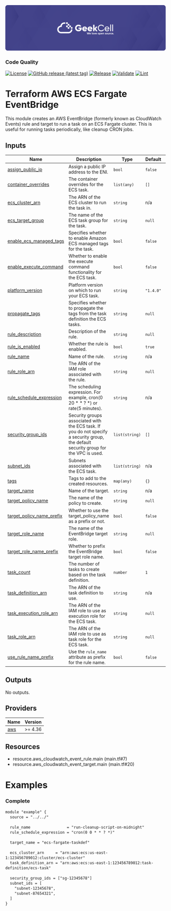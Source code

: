 <!-- BEGIN_TF_DOCS -->
[![Geek Cell GmbH](https://raw.githubusercontent.com/geekcell/.github/main/geekcell-github-banner.png)](https://www.geekcell.io/)

### Code Quality
[![License](https://img.shields.io/github/license/geekcell/terraform-aws-ecs-fargate-eventbridge)](https://github.com/geekcell/terraform-aws-ecs-fargate-eventbridge/blob/master/LICENSE)
[![GitHub release (latest tag)](https://img.shields.io/github/v/release/geekcell/terraform-aws-ecs-fargate-eventbridge?logo=github&sort=semver)](https://github.com/geekcell/terraform-aws-ecs-fargate-eventbridge/releases)
[![Release](https://github.com/geekcell/terraform-aws-ecs-fargate-eventbridge/actions/workflows/release.yaml/badge.svg)](https://github.com/geekcell/terraform-aws-ecs-fargate-eventbridge/actions/workflows/release.yaml)
[![Validate](https://github.com/geekcell/terraform-aws-ecs-fargate-eventbridge/actions/workflows/validate.yaml/badge.svg)](https://github.com/geekcell/terraform-aws-ecs-fargate-eventbridge/actions/workflows/validate.yaml)
[![Lint](https://github.com/geekcell/terraform-aws-ecs-fargate-eventbridge/actions/workflows/linter.yaml/badge.svg)](https://github.com/geekcell/terraform-aws-ecs-fargate-eventbridge/actions/workflows/linter.yaml)

<!--
Replace the GitHub Repo name and comment in these badges if they BridgeCrew is enabled for this repository.

### Security
[![Infrastructure Tests](https://www.bridgecrew.cloud/badges/github/geekcell/terraform-aws-ecs-fargate-eventbridge/general)](https://www.bridgecrew.cloud/link/badge?vcs=github&fullRepo=geekcell%2Fterraform-aws-ecs-fargate-eventbridge&benchmark=INFRASTRUCTURE+SECURITY)

#### Cloud
[![Infrastructure Tests](https://www.bridgecrew.cloud/badges/github/geekcell/terraform-aws-ecs-fargate-eventbridge/cis_aws)](https://www.bridgecrew.cloud/link/badge?vcs=github&fullRepo=geekcell%2Fterraform-aws-ecs-fargate-eventbridge&benchmark=CIS+AWS+V1.2)
[![Infrastructure Tests](https://www.bridgecrew.cloud/badges/github/geekcell/terraform-aws-ecs-fargate-eventbridge/cis_aws_13)](https://www.bridgecrew.cloud/link/badge?vcs=github&fullRepo=geekcell%2Fterraform-aws-ecs-fargate-eventbridge&benchmark=CIS+AWS+V1.3)
[![Infrastructure Tests](https://www.bridgecrew.cloud/badges/github/geekcell/terraform-aws-ecs-fargate-eventbridge/cis_azure)](https://www.bridgecrew.cloud/link/badge?vcs=github&fullRepo=geekcell%2Fterraform-aws-ecs-fargate-eventbridge&benchmark=CIS+AZURE+V1.1)
[![Infrastructure Tests](https://www.bridgecrew.cloud/badges/github/geekcell/terraform-aws-ecs-fargate-eventbridge/cis_azure_13)](https://www.bridgecrew.cloud/link/badge?vcs=github&fullRepo=geekcell%2Fterraform-aws-ecs-fargate-eventbridge&benchmark=CIS+AZURE+V1.3)
[![Infrastructure Tests](https://www.bridgecrew.cloud/badges/github/geekcell/terraform-aws-ecs-fargate-eventbridge/cis_gcp)](https://www.bridgecrew.cloud/link/badge?vcs=github&fullRepo=geekcell%2Fterraform-aws-ecs-fargate-eventbridge&benchmark=CIS+GCP+V1.1)

##### Container
[![Infrastructure Tests](https://www.bridgecrew.cloud/badges/github/geekcell/terraform-aws-ecs-fargate-eventbridge/cis_kubernetes_16)](https://www.bridgecrew.cloud/link/badge?vcs=github&fullRepo=geekcell%2Fterraform-aws-ecs-fargate-eventbridge&benchmark=CIS+KUBERNETES+V1.6)
[![Infrastructure Tests](https://www.bridgecrew.cloud/badges/github/geekcell/terraform-aws-ecs-fargate-eventbridge/cis_eks_11)](https://www.bridgecrew.cloud/link/badge?vcs=github&fullRepo=geekcell%2Fterraform-aws-ecs-fargate-eventbridge&benchmark=CIS+EKS+V1.1)
[![Infrastructure Tests](https://www.bridgecrew.cloud/badges/github/geekcell/terraform-aws-ecs-fargate-eventbridge/cis_gke_11)](https://www.bridgecrew.cloud/link/badge?vcs=github&fullRepo=geekcell%2Fterraform-aws-ecs-fargate-eventbridge&benchmark=CIS+GKE+V1.1)
[![Infrastructure Tests](https://www.bridgecrew.cloud/badges/github/geekcell/terraform-aws-ecs-fargate-eventbridge/cis_kubernetes)](https://www.bridgecrew.cloud/link/badge?vcs=github&fullRepo=geekcell%2Fterraform-aws-ecs-fargate-eventbridge&benchmark=CIS+KUBERNETES+V1.5)

#### Data protection
[![Infrastructure Tests](https://www.bridgecrew.cloud/badges/github/geekcell/terraform-aws-ecs-fargate-eventbridge/soc2)](https://www.bridgecrew.cloud/link/badge?vcs=github&fullRepo=geekcell%2Fterraform-aws-ecs-fargate-eventbridge&benchmark=SOC2)
[![Infrastructure Tests](https://www.bridgecrew.cloud/badges/github/geekcell/terraform-aws-ecs-fargate-eventbridge/pci)](https://www.bridgecrew.cloud/link/badge?vcs=github&fullRepo=geekcell%2Fterraform-aws-ecs-fargate-eventbridge&benchmark=PCI-DSS+V3.2)
[![Infrastructure Tests](https://www.bridgecrew.cloud/badges/github/geekcell/terraform-aws-ecs-fargate-eventbridge/pci_dss_v321)](https://www.bridgecrew.cloud/link/badge?vcs=github&fullRepo=geekcell%2Fterraform-aws-ecs-fargate-eventbridge&benchmark=PCI-DSS+V3.2.1)
[![Infrastructure Tests](https://www.bridgecrew.cloud/badges/github/geekcell/terraform-aws-ecs-fargate-eventbridge/iso)](https://www.bridgecrew.cloud/link/badge?vcs=github&fullRepo=geekcell%2Fterraform-aws-ecs-fargate-eventbridge&benchmark=ISO27001)
[![Infrastructure Tests](https://www.bridgecrew.cloud/badges/github/geekcell/terraform-aws-ecs-fargate-eventbridge/nist)](https://www.bridgecrew.cloud/link/badge?vcs=github&fullRepo=geekcell%2Fterraform-aws-ecs-fargate-eventbridge&benchmark=NIST-800-53)
[![Infrastructure Tests](https://www.bridgecrew.cloud/badges/github/geekcell/terraform-aws-ecs-fargate-eventbridge/hipaa)](https://www.bridgecrew.cloud/link/badge?vcs=github&fullRepo=geekcell%2Fterraform-aws-ecs-fargate-eventbridge&benchmark=HIPAA)
[![Infrastructure Tests](https://www.bridgecrew.cloud/badges/github/geekcell/terraform-aws-ecs-fargate-eventbridge/fedramp_moderate)](https://www.bridgecrew.cloud/link/badge?vcs=github&fullRepo=geekcell%2Fterraform-aws-ecs-fargate-eventbridge&benchmark=FEDRAMP+%28MODERATE%29)

-->

# Terraform AWS ECS Fargate EventBridge

This module creates an AWS EventBridge (formerly known as CloudWatch Events) rule and target to run a task on an
ECS Fargate cluster. This is useful for running tasks periodically, like cleanup CRON jobs.

## Inputs

| Name | Description | Type | Default | Required |
|------|-------------|------|---------|:--------:|
| <a name="input_assign_public_ip"></a> [assign\_public\_ip](#input\_assign\_public\_ip) | Assign a public IP address to the ENI. | `bool` | `false` | no |
| <a name="input_container_overrides"></a> [container\_overrides](#input\_container\_overrides) | The container overrides for the ECS task. | `list(any)` | `[]` | no |
| <a name="input_ecs_cluster_arn"></a> [ecs\_cluster\_arn](#input\_ecs\_cluster\_arn) | The ARN of the ECS cluster to run the task in. | `string` | n/a | yes |
| <a name="input_ecs_target_group"></a> [ecs\_target\_group](#input\_ecs\_target\_group) | The name of the ECS task group for the task. | `string` | `null` | no |
| <a name="input_enable_ecs_managed_tags"></a> [enable\_ecs\_managed\_tags](#input\_enable\_ecs\_managed\_tags) | Specifies whether to enable Amazon ECS managed tags for the task. | `bool` | `false` | no |
| <a name="input_enable_execute_command"></a> [enable\_execute\_command](#input\_enable\_execute\_command) | Whether to enable the execute command functionality for the ECS task. | `bool` | `false` | no |
| <a name="input_platform_version"></a> [platform\_version](#input\_platform\_version) | Platform version on which to run your ECS task. | `string` | `"1.4.0"` | no |
| <a name="input_propagate_tags"></a> [propagate\_tags](#input\_propagate\_tags) | Specifies whether to propagate the tags from the task definition the ECS tasks. | `string` | `null` | no |
| <a name="input_rule_description"></a> [rule\_description](#input\_rule\_description) | Description of the rule. | `string` | `null` | no |
| <a name="input_rule_is_enabled"></a> [rule\_is\_enabled](#input\_rule\_is\_enabled) | Whether the rule is enabled. | `bool` | `true` | no |
| <a name="input_rule_name"></a> [rule\_name](#input\_rule\_name) | Name of the rule. | `string` | n/a | yes |
| <a name="input_rule_role_arn"></a> [rule\_role\_arn](#input\_rule\_role\_arn) | The ARN of the IAM role associated with the rule. | `string` | `null` | no |
| <a name="input_rule_schedule_expression"></a> [rule\_schedule\_expression](#input\_rule\_schedule\_expression) | The scheduling expression. For example, cron(0 20 * * ? *) or rate(5 minutes). | `string` | n/a | yes |
| <a name="input_security_group_ids"></a> [security\_group\_ids](#input\_security\_group\_ids) | Security groups associated with the ECS task. If you do not specify a security group, the default security group for the VPC is used. | `list(string)` | `[]` | no |
| <a name="input_subnet_ids"></a> [subnet\_ids](#input\_subnet\_ids) | Subnets associated with the ECS task. | `list(string)` | n/a | yes |
| <a name="input_tags"></a> [tags](#input\_tags) | Tags to add to the created resources. | `map(any)` | `{}` | no |
| <a name="input_target_name"></a> [target\_name](#input\_target\_name) | Name of the target. | `string` | n/a | yes |
| <a name="input_target_policy_name"></a> [target\_policy\_name](#input\_target\_policy\_name) | The name of the policy to create. | `string` | `null` | no |
| <a name="input_target_policy_name_prefix"></a> [target\_policy\_name\_prefix](#input\_target\_policy\_name\_prefix) | Whether to use the target\_policy\_name as a prefix or not. | `bool` | `false` | no |
| <a name="input_target_role_name"></a> [target\_role\_name](#input\_target\_role\_name) | The name of the EventBridge target role. | `string` | `null` | no |
| <a name="input_target_role_name_prefix"></a> [target\_role\_name\_prefix](#input\_target\_role\_name\_prefix) | Whether to prefix the EventBridge target role name. | `bool` | `false` | no |
| <a name="input_task_count"></a> [task\_count](#input\_task\_count) | The number of tasks to create based on the task definition. | `number` | `1` | no |
| <a name="input_task_definition_arn"></a> [task\_definition\_arn](#input\_task\_definition\_arn) | The ARN of the task definition to use. | `string` | n/a | yes |
| <a name="input_task_execution_role_arn"></a> [task\_execution\_role\_arn](#input\_task\_execution\_role\_arn) | The ARN of the IAM role to use as execution role for the ECS task. | `string` | `null` | no |
| <a name="input_task_role_arn"></a> [task\_role\_arn](#input\_task\_role\_arn) | The ARN of the IAM role to use as task role for the ECS task. | `string` | `null` | no |
| <a name="input_use_rule_name_prefix"></a> [use\_rule\_name\_prefix](#input\_use\_rule\_name\_prefix) | Use the `rule_name` attribute as prefix for the rule name. | `bool` | `false` | no |

## Outputs

No outputs.

## Providers

| Name | Version |
|------|---------|
| <a name="provider_aws"></a> [aws](#provider\_aws) | >= 4.36 |

## Resources

- resource.aws_cloudwatch_event_rule.main (main.tf#7)
- resource.aws_cloudwatch_event_target.main (main.tf#20)

# Examples
### Complete
```hcl
module "example" {
  source = "../../"

  rule_name                = "run-cleanup-script-on-midnight"
  rule_schedule_expression = "cron(0 0 * * ? *)"

  target_name = "ecs-fargate-taskdef"

  ecs_cluster_arn     = "arn:aws:ecs:us-east-1:123456789012:cluster/ecs-cluster"
  task_definition_arn = "arn:aws:ecs:us-east-1:123456789012:task-definition/ecs-task"

  security_group_ids = ["sg-12345678"]
  subnet_ids = [
    "subnet-12345678",
    "subnet-87654321",
  ]
}
```
<!-- END_TF_DOCS -->
